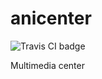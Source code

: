 # anicenter
![Travis CI badge](https://travis-ci.com/karmek-k/anicenter.svg?branch=master)

Multimedia center
